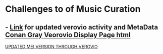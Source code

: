 # Challenges to of Music Curation
## - [Link](metaRAWN.html) for updated verovio activity and MetaData [Conan Gray Veorovio Display Page html](https://vicaselega.github.io/MCA-2023/metaRAWN.html) 
[UPDATED MEI VERSION THROUGH VEROVIO](HeatherfullscoreUPDATED.mei)
